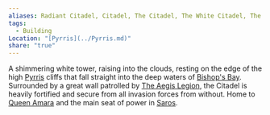```yaml
---
aliases: Radiant Citadel, Citadel, The Citadel, The White Citadel, The Radiant White Citadel, The White Tower
tags:
  - Building
Location: "[Pyrris](../Pyrris.md)"
share: "true"
---
```


A shimmering white tower, raising into the clouds, resting on the edge of the high [Pyrris](../Pyrris.md) cliffs that fall straight into the deep waters of [Bishop's Bay](../../../Landmarks/Waters/Bishop's%20Bay.md). Surrounded by a great wall patrolled by [The Aegis Legion](../../../../Peoples%20&%20Factions/The%20Aegis%20Legion/The%20Aegis%20Legion.md), the Citadel is heavily fortified and secure from all invasion forces from without. Home to [Queen Amara](../NPCs/Queen%20Amara.md) and the main seat of power in [Saros](../../../../History%20&%20Lore/A%20Brief%20Saros%20History.md).
